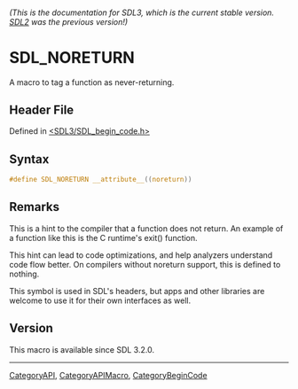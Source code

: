 ###### (This is the documentation for SDL3, which is the current stable version. [SDL2](https://wiki.libsdl.org/SDL2/) was the previous version!)
# SDL_NORETURN

A macro to tag a function as never-returning.

## Header File

Defined in [<SDL3/SDL_begin_code.h>](https://github.com/libsdl-org/SDL/blob/main/include/SDL3/SDL_begin_code.h)

## Syntax

```c
#define SDL_NORETURN __attribute__((noreturn))
```

## Remarks

This is a hint to the compiler that a function does not return. An example
of a function like this is the C runtime's exit() function.

This hint can lead to code optimizations, and help analyzers understand
code flow better. On compilers without noreturn support, this is defined to
nothing.

This symbol is used in SDL's headers, but apps and other libraries are
welcome to use it for their own interfaces as well.

## Version

This macro is available since SDL 3.2.0.

----
[CategoryAPI](CategoryAPI), [CategoryAPIMacro](CategoryAPIMacro), [CategoryBeginCode](CategoryBeginCode)

